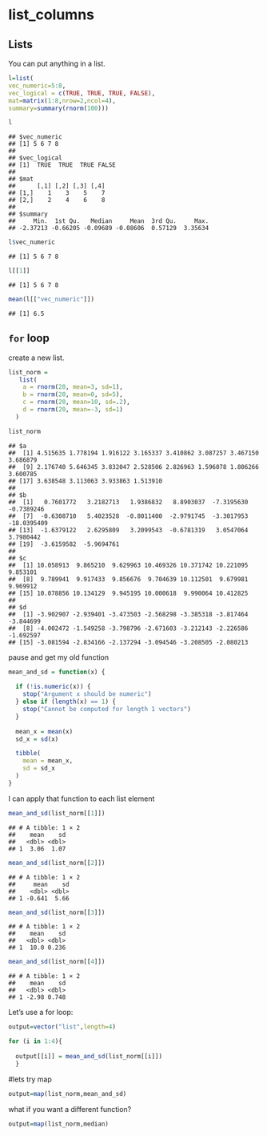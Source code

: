 list\_columns
================

## Lists

You can put anything in a list.

``` r
l=list(
vec_numeric=5:8,
vec_logical = c(TRUE, TRUE, TRUE, FALSE),
mat=matrix(1:8,nrow=2,ncol=4),
summary=summary(rnorm(100)))
```

``` r
l
```

    ## $vec_numeric
    ## [1] 5 6 7 8
    ## 
    ## $vec_logical
    ## [1]  TRUE  TRUE  TRUE FALSE
    ## 
    ## $mat
    ##      [,1] [,2] [,3] [,4]
    ## [1,]    1    3    5    7
    ## [2,]    2    4    6    8
    ## 
    ## $summary
    ##     Min.  1st Qu.   Median     Mean  3rd Qu.     Max. 
    ## -2.37213 -0.66205 -0.09689 -0.08606  0.57129  3.35634

``` r
l$vec_numeric
```

    ## [1] 5 6 7 8

``` r
l[[1]]
```

    ## [1] 5 6 7 8

``` r
mean(l[["vec_numeric"]])
```

    ## [1] 6.5

## `for` loop

create a new list.

``` r
list_norm =
   list(
    a = rnorm(20, mean=3, sd=1),
    b = rnorm(20, mean=0, sd=5),
    c = rnorm(20, mean=10, sd=.2),
    d = rnorm(20, mean=-3, sd=1)
  )
```

``` r
list_norm
```

    ## $a
    ##  [1] 4.515635 1.778194 1.916122 3.165337 3.410862 3.087257 3.467150 3.686879
    ##  [9] 2.176740 5.646345 3.832047 2.528506 2.826963 1.596078 1.806266 3.600785
    ## [17] 3.638548 3.113063 3.933863 1.513910
    ## 
    ## $b
    ##  [1]   0.7601772   3.2182713   1.9386832   8.8903037  -7.3195630  -0.7389246
    ##  [7]  -0.6308710   5.4023528  -0.8011400  -2.9791745  -3.3017953 -18.0395409
    ## [13]  -1.6379122   2.6295809   3.2099543  -0.6781319   3.0547064   3.7980442
    ## [19]  -3.6159582  -5.9694761
    ## 
    ## $c
    ##  [1] 10.058913  9.865210  9.629963 10.469326 10.371742 10.221095  9.853101
    ##  [8]  9.789941  9.917433  9.856676  9.704639 10.112501  9.679981  9.969912
    ## [15] 10.078856 10.134129  9.945195 10.000618  9.990064 10.412825
    ## 
    ## $d
    ##  [1] -3.902907 -2.939401 -3.473503 -2.568298 -3.385318 -3.817464 -3.844699
    ##  [8] -4.002472 -1.549258 -3.798796 -2.671603 -3.212143 -2.226586 -1.692597
    ## [15] -3.081594 -2.834166 -2.137294 -3.094546 -3.208505 -2.080213

pause and get my old function

``` r
mean_and_sd = function(x) {
  
  if (!is.numeric(x)) {
    stop("Argument x should be numeric")
  } else if (length(x) == 1) {
    stop("Cannot be computed for length 1 vectors")
  }
  
  mean_x = mean(x)
  sd_x = sd(x)

  tibble(
    mean = mean_x, 
    sd = sd_x
  )
}
```

I can apply that function to each list element

``` r
mean_and_sd(list_norm[[1]])
```

    ## # A tibble: 1 × 2
    ##    mean    sd
    ##   <dbl> <dbl>
    ## 1  3.06  1.07

``` r
mean_and_sd(list_norm[[2]])
```

    ## # A tibble: 1 × 2
    ##     mean    sd
    ##    <dbl> <dbl>
    ## 1 -0.641  5.66

``` r
mean_and_sd(list_norm[[3]])
```

    ## # A tibble: 1 × 2
    ##    mean    sd
    ##   <dbl> <dbl>
    ## 1  10.0 0.236

``` r
mean_and_sd(list_norm[[4]])
```

    ## # A tibble: 1 × 2
    ##    mean    sd
    ##   <dbl> <dbl>
    ## 1 -2.98 0.748

Let’s use a for loop:

``` r
output=vector("list",length=4)

for (i in 1:4){
  
  output[[i]] = mean_and_sd(list_norm[[i]])
  }
```

\#lets try map

``` r
output=map(list_norm,mean_and_sd)
```

what if you want a different function?

``` r
output=map(list_norm,median)
```
